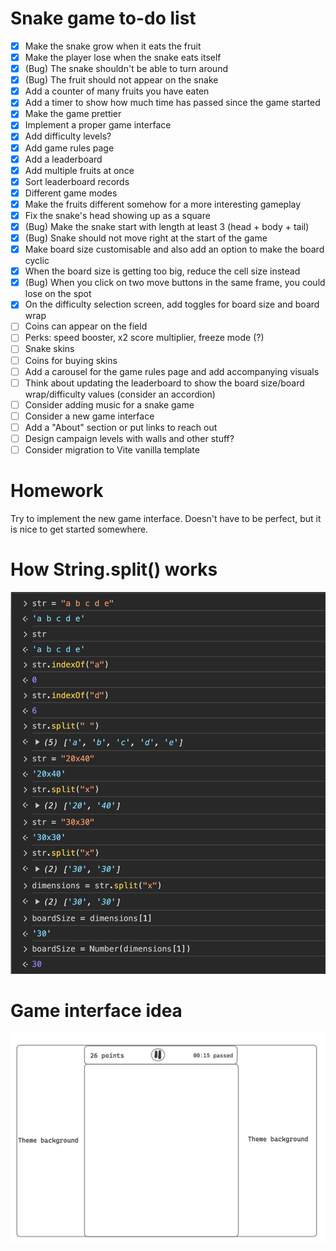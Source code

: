 # Snake game to-do list

- [x] Make the snake grow when it eats the fruit
- [x] Make the player lose when the snake eats itself
- [x] (Bug) The snake shouldn't be able to turn around
- [x] (Bug) The fruit should not appear on the snake
- [x] Add a counter of many fruits you have eaten
- [x] Add a timer to show how much time has passed since the game started
- [x] Make the game prettier
- [x] Implement a proper game interface
- [x] Add difficulty levels?
- [x] Add game rules page
- [x] Add a leaderboard
- [x] Add multiple fruits at once
- [x] Sort leaderboard records
- [x] Different game modes
- [x] Make the fruits different somehow for a more interesting gameplay
- [x] Fix the snake's head showing up as a square
- [x] (Bug) Make the snake start with length at least 3 (head + body + tail)
- [x] (Bug) Snake should not move right at the start of the game
- [x] Make board size customisable and also add an option to make the board cyclic
- [x] When the board size is getting too big, reduce the cell size instead
- [x] (Bug) When you click on two move buttons in the same frame, you could lose on the spot
- [x] On the difficulty selection screen, add toggles for board size and board wrap
- [ ] Coins can appear on the field
- [ ] Perks: speed booster, x2 score multiplier, freeze mode (?)
- [ ] Snake skins
- [ ] Coins for buying skins
- [ ] Add a carousel for the game rules page and add accompanying visuals
- [ ] Think about updating the leaderboard to show the board size/board wrap/difficulty values (consider an accordion)
- [ ] Consider adding music for a snake game
- [ ] Consider a new game interface
- [ ] Add a "About" section or put links to reach out
- [ ] Design campaign levels with walls and other stuff?
- [ ] Consider migration to Vite vanilla template

# Homework

Try to implement the new game interface. Doesn't have to be perfect, but it is nice to get started somewhere.

# How String.split() works

![String.split()](String.split.png)

# Game interface idea

![Interface](interface.png)
